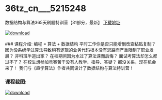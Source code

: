 # 36tz_cn___5215248
数据结构与算法365天刷题特训营【31部分，最新】
[下载地址](http://www.36tz.cn/article/5215248 "下载地址")
<br/></br>[![download](http://36tz.cn/muke_img/2020_09_12345-2-300x188.jpg "下载地址")](http://www.36tz.cn/article/5215248 "下载地址")
<br/></br>### 课程介绍:
编程 = 算法 + 数据结构
平时工作你是否只能增删改查粘贴复制？因为没系统学过算法导致稍有逻辑的业务代码根本没有思路而严重限制了职业发展？
非科班半道出家？
在校期间因为水过了算法课而后悔？
面试考算法却怎么都过不了？
在校生想参加竞赛苦于没有人教学、指导、答疑？
都没关系，现在机会来了！
我们与《趣学算法》作者共同设计了数据结构与算法特训营！

### 课程截图:
[![download](http://36tz.cn/muke_img/2020_09_2-24.png "下载地址")](http://www.36tz.cn/article/5215248 "下载地址")
